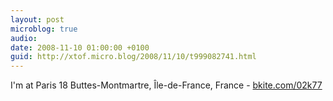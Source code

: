 ```yaml
---
layout: post
microblog: true
audio: 
date: 2008-11-10 01:00:00 +0100
guid: http://xtof.micro.blog/2008/11/10/t999082741.html
---
```

I'm at Paris 18 Buttes-Montmartre, Île-de-France, France - [bkite.com/02k77](http://bkite.com/02k77)
